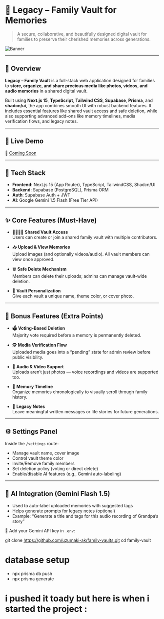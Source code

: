 # 📸 Legacy – Family Vault for Memories

> A secure, collaborative, and beautifully designed digital vault for families to preserve their cherished memories across generations.

![Banner](public/banner.png)

---

## 🧠 Overview

**Legacy – Family Vault** is a full-stack web application designed for families to **store, organize, and share precious media like photos, videos, and audio memories** in a shared digital vault.

Built using **Next.js 15**, **TypeScript**, **Tailwind CSS**, **Supabase**, **Prisma**, and **shadcn/ui**, the app combines smooth UI with robust backend features. It includes essential features like shared vault access and safe deletion, while also supporting advanced add-ons like memory timelines, media verification flows, and legacy notes.

---

## 🚀 Live Demo

🔗 [Coming Soon](https://github.com/uzumaki-ak/family-vault)

---

## 🧰 Tech Stack

- **Frontend**: Next.js 15 (App Router), TypeScript, TailwindCSS, Shadcn/UI
- **Backend**: Supabase (PostgreSQL), Prisma ORM
- **Auth**: Supabase Auth + JWT
- **AI**: Google Gemini 1.5 Flash (Free Tier API)


---

## ✨ Core Features (Must-Have)

- 👨‍👩‍👧‍👦 **Shared Vault Access**  
  Users can create or join a shared family vault with multiple contributors.

- 📥 **Upload & View Memories**  
  Upload images (and optionally videos/audio). All vault members can view once approved.

- 🗑️ **Safe Delete Mechanism**  
  Members can delete their uploads; admins can manage vault-wide deletion.

- 🎨 **Vault Personalization**  
  Give each vault a unique name, theme color, or cover photo.

---

## 🌟 Bonus Features (Extra Points)

- 🗳️ **Voting-Based Deletion**  
  Majority vote required before a memory is permanently deleted.

- 🕵️ **Media Verification Flow**  
  Uploaded media goes into a “pending” state for admin review before public visibility.

- 🎥 **Audio & Video Support**  
  Uploads aren’t just photos — voice recordings and videos are supported too.

- 🧭 **Memory Timeline**  
  Organize memories chronologically to visually scroll through family history.

- 💬 **Legacy Notes**  
  Leave meaningful written messages or life stories for future generations.

---

## ⚙️ Settings Panel

Inside the `/settings` route:
- Manage vault name, cover image
- Control vault theme color
- Invite/Remove family members
- Set deletion policy (voting or direct delete)
- Enable/disable AI features (e.g., Gemini auto-labeling)

---

## 🧠 AI Integration (Gemini Flash 1.5)

- Used to auto-label uploaded memories with suggested tags
- Helps generate prompts for legacy notes (optional)
- Example: “Generate a title and tags for this audio recording of Grandpa’s story”

🔐 Add your Gemini API key in `.env`:

git clone https://github.com/uzumaki-ak/family-vaults.git
cd family-vault

# database setup
- npx prisma db push
- npx prisma generate


# i pushed it toady but here is when i started the project : 

